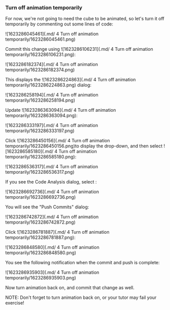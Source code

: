 ### Turn off animation temporarily

For now, we're not going to need the cube to be animated, so let's turn it off temporarily by commenting out some lines of code:

![1623286045461](.md/ 4 Turn off animation temporarily/1623286045461.png)

Commit this change using ![1623286106231](.md/ 4 Turn off animation temporarily/1623286106231.png):

![1623286182374](.md/ 4 Turn off animation temporarily/1623286182374.png)



This displays the ![1623286224863](.md/ 4 Turn off animation temporarily/1623286224863.png) dialog: 

![1623286258194](.md/ 4 Turn off animation temporarily/1623286258194.png)

Update ![1623286363094](.md/ 4 Turn off animation temporarily/1623286363094.png):

![1623286333197](.md/ 4 Turn off animation temporarily/1623286333197.png)

Click ![1623286450156](.md/ 4 Turn off animation temporarily/1623286450156.png)to display the drop-down, and then select ![1623286585180](.md/ 4 Turn off animation temporarily/1623286585180.png):

![1623286536317](.md/ 4 Turn off animation temporarily/1623286536317.png)

If you see the Code Analysis dialog, select :

![1623286692736](.md/ 4 Turn off animation temporarily/1623286692736.png)

You will see the "Push Commits" dialog:

![1623286742872](.md/ 4 Turn off animation temporarily/1623286742872.png)

Click ![1623286781887](.md/ 4 Turn off animation temporarily/1623286781887.png):

![1623286848580](.md/ 4 Turn off animation temporarily/1623286848580.png)

You see the following notification when the commit and push is complete:

![1623286935903](.md/ 4 Turn off animation temporarily/1623286935903.png)

Now turn animation back on, and commit that change as well.

NOTE: Don't forget to turn animation back on, or your tutor may fail your exercise!